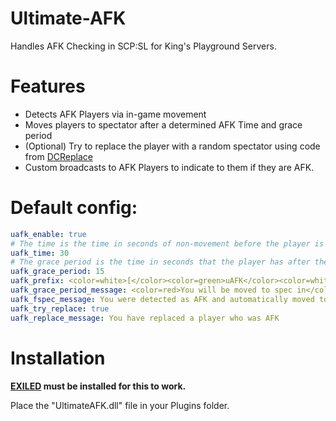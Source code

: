 # Ultimate-AFK
Handles AFK Checking in SCP:SL for King's Playground Servers. 

# Features
- Detects AFK Players via in-game movement
- Moves players to spectator after a determined AFK Time and grace period
- (Optional) Try to replace the player with a random spectator using code from [DCReplace](https://github.com/Cyanox62/DCReplace) 
- Custom broadcasts to AFK Players to indicate to them if they are AFK. 

# Default config:
```yaml
uafk_enable: true
# The time is the time in seconds of non-movement before the player is detected as AFK.
uafk_time: 30
# The grace period is the time in seconds that the player has after the AFK Time where a message is displayed via broadcast.
uafk_grace_period: 15
uafk_prefix: <color=white>[</color><color=green>uAFK</color><color=white>]</color>
uafk_grace_period_message: <color=red>You will be moved to spec in</color> <color=white>%timeleft% seconds</color><color=red> if you do not move!</color>
uafk_fspec_message: You were detected as AFK and automatically moved to spectator!
uafk_try_replace: true
uafk_replace_message: You have replaced a player who was AFK
```
# Installation

**[EXILED](https://github.com/galaxy119/EXILED) must be installed for this to work.**

Place the "UltimateAFK.dll" file in your Plugins folder.
